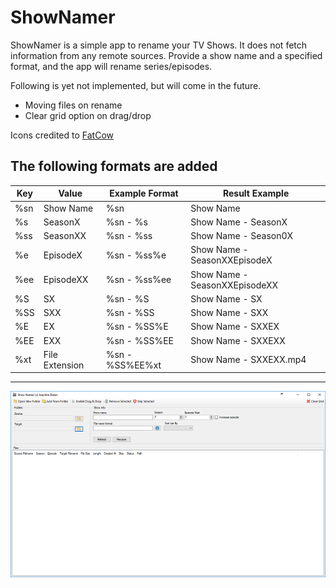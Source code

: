 # ShowNamer

ShowNamer is a simple app to rename your TV Shows. It does not fetch information from any remote sources. 
Provide a show name and a specified format, and the app will rename series/episodes. 

Following is yet not implemented, but will come in the future.
- Moving files on rename
- Clear grid option on drag/drop

Icons credited to [FatCow](http://www.fatcow.com/free-icons)

## The following formats are added
| Key  | Value  | Example Format  | Result Example  |
|---|---|---|---|
|%sn|Show Name|%sn|	Show Name
|%s	|SeasonX	|%sn - %s|	Show Name - SeasonX
|%ss|SeasonXX|	%sn - %ss|	Show Name - Season0X
|%e	|EpisodeX	|%sn - %ss%e|	Show Name - SeasonXXEpisodeX
|%ee|EpisodeXX|	%sn - %ss%ee|	Show Name - SeasonXXEpisodeXX
|%S	|SX	|%sn - %S|	Show Name - SX
|%SS|SXX|%sn - %SS|	Show Name - SXX
|%E	|EX	|%sn - %SS%E|	Show Name - SXXEX
|%EE|EXX|%sn - %SS%EE|	Show Name - SXXEXX
|%xt|File Extension	|%sn - %SS%EE%xt|	Show Name - SXXEXX.mp4
---
![image](images/preview.png)

